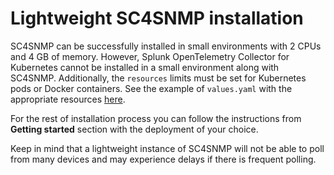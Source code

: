 # Lightweight SC4SNMP installation

SC4SNMP can be successfully installed in small environments with 2 CPUs and 4 GB of memory.
However, Splunk OpenTelemetry Collector for Kubernetes cannot be installed in a small
environment along with SC4SNMP. Additionally, the `resources` limits must be set for Kubernetes
pods or Docker containers. See the example of `values.yaml` with the appropriate resources [here][lightweight_doc_link].

For the rest of installation process you can follow the instructions from **Getting started** section with the deployment of your choice.

Keep in mind that a lightweight instance of SC4SNMP will not be able to poll from many devices and may experience delays 
if there is frequent polling.

[lightweight_doc_link]: https://github.com/splunk/splunk-connect-for-snmp/blob/main/examples/lightweight_installation.yaml
